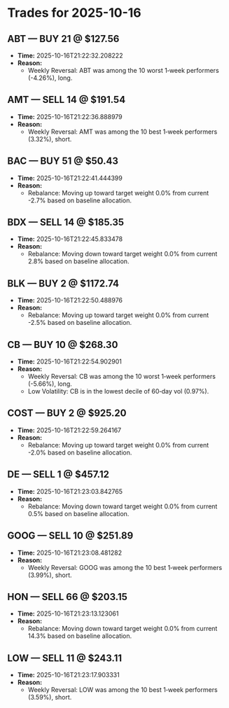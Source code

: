 # Trades for 2025-10-16

## ABT — BUY 21 @ $127.56
- **Time:** 2025-10-16T21:22:32.208222
- **Reason:**
  - Weekly Reversal: ABT was among the 10 worst 1‑week performers (-4.26%), long.

## AMT — SELL 14 @ $191.54
- **Time:** 2025-10-16T21:22:36.888979
- **Reason:**
  - Weekly Reversal: AMT was among the 10 best 1‑week performers (3.32%), short.

## BAC — BUY 51 @ $50.43
- **Time:** 2025-10-16T21:22:41.444399
- **Reason:**
  - Rebalance: Moving up toward target weight 0.0% from current -2.7% based on baseline allocation.

## BDX — SELL 14 @ $185.35
- **Time:** 2025-10-16T21:22:45.833478
- **Reason:**
  - Rebalance: Moving down toward target weight 0.0% from current 2.8% based on baseline allocation.

## BLK — BUY 2 @ $1172.74
- **Time:** 2025-10-16T21:22:50.488976
- **Reason:**
  - Rebalance: Moving up toward target weight 0.0% from current -2.5% based on baseline allocation.

## CB — BUY 10 @ $268.30
- **Time:** 2025-10-16T21:22:54.902901
- **Reason:**
  - Weekly Reversal: CB was among the 10 worst 1‑week performers (-5.66%), long.
  - Low Volatility: CB is in the lowest decile of 60‑day vol (0.97%).

## COST — BUY 2 @ $925.20
- **Time:** 2025-10-16T21:22:59.264167
- **Reason:**
  - Rebalance: Moving up toward target weight 0.0% from current -2.0% based on baseline allocation.

## DE — SELL 1 @ $457.12
- **Time:** 2025-10-16T21:23:03.842765
- **Reason:**
  - Rebalance: Moving down toward target weight 0.0% from current 0.5% based on baseline allocation.

## GOOG — SELL 10 @ $251.89
- **Time:** 2025-10-16T21:23:08.481282
- **Reason:**
  - Weekly Reversal: GOOG was among the 10 best 1‑week performers (3.99%), short.

## HON — SELL 66 @ $203.15
- **Time:** 2025-10-16T21:23:13.123061
- **Reason:**
  - Rebalance: Moving down toward target weight 0.0% from current 14.3% based on baseline allocation.

## LOW — SELL 11 @ $243.11
- **Time:** 2025-10-16T21:23:17.903331
- **Reason:**
  - Weekly Reversal: LOW was among the 10 best 1‑week performers (3.59%), short.

